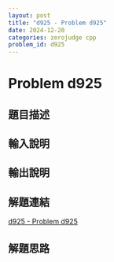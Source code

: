 ```yaml
---
layout: post
title: "d925 - Problem d925"
date: 2024-12-20
categories: zerojudge cpp
problem_id: d925
---
```


# Problem d925

## 題目描述



## 輸入說明



## 輸出說明



## 解題連結

[d925 - Problem d925](https://zerojudge.tw/ShowProblem?problemid=d925)

## 解題思路

